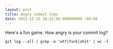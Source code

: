 ```yaml
---
layout: post
title: Angry commit logs
date: 2012-12-15 18:22:00.000000000 -08:00
---
```

Here's a fun game.
How angry is your commit log?
```
git log --all | grep -o 'wtf|fuck|shit' | wc -l
```
